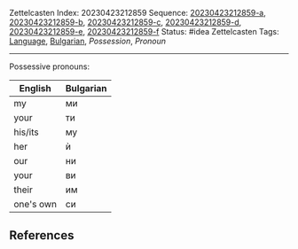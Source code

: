 Zettelcasten Index: 20230423212859
Sequence: [20230423212859-a](20230423212859-a.md), [20230423212859-b](20230423212859-b.md), [20230423212859-c](20230423212859-c.md), [20230423212859-d](20230423212859-d.md), [20230423212859-e](20230423212859-e.md), [20230423212859-f](20230423212859-f.md)
Status: #idea
Zettelcasten Tags:  [Language](../map-of-content/Language.md), [Bulgarian](../map-of-content/Bulgarian.md), *Possession*, *Pronoun*

---

Possessive pronouns:

|English|Bulgarian|
|-------|---------|
|my|ми|
|your|ти|
|his/its|му|
|her|ѝ|
|our|ни|
|your|ви|
|their|им|
|one's own|си|

## References
